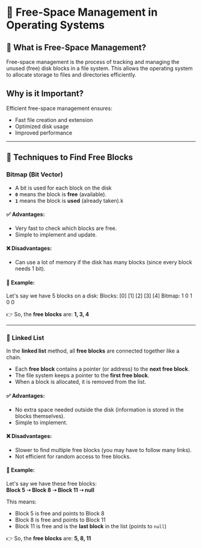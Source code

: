 # 🔹 Free-Space Management in Operating Systems

## 🔹 What is Free-Space Management?
Free-space management is the process of tracking and managing the unused (free) disk blocks in a file system. 
This allows the operating system to allocate storage to files and directories efficiently.

## Why is it Important?
Efficient free-space management ensures:
  - Fast file creation and extension
  - Optimized disk usage 
  - Improved performance

---

## 🔹 Techniques to Find Free Blocks

### **Bitmap (Bit Vector)**
- A bit is used for each block on the disk
- **`0`** means the block is **free** (available).
- **`1`** means the block is **used** (already taken).k

#### ✅ Advantages:
- Very fast to check which blocks are free.
- Simple to implement and update.

#### ❌ Disadvantages:
- Can use a lot of memory if the disk has many blocks (since every block needs 1 bit).

#### 📌 Example:
Let's say we have 5 blocks on a disk:
  Blocks: [0] [1] [2] [3] [4]
  Bitmap:  1   0   1   0   0

👉 So, the **free blocks** are: **1, 3, 4**

---

### 🔹 **Linked List**
In the **linked list** method, all **free blocks** are connected together like a chain.

- Each **free block** contains a pointer (or address) to the **next free block**.
- The file system keeps a pointer to the **first free block**.
- When a block is allocated, it is removed from the list.

#### ✅ Advantages:
- No extra space needed outside the disk (information is stored in the blocks themselves).
- Simple to implement.

#### ❌ Disadvantages:
- Slower to find multiple free blocks (you may have to follow many links).
- Not efficient for random access to free blocks.

#### 📌 Example:
Let's say we have these free blocks:  
**Block 5 ➝ Block 8 ➝ Block 11 ➝ null**

This means:
- Block 5 is free and points to Block 8  
- Block 8 is free and points to Block 11  
- Block 11 is free and is the **last block** in the list (points to `null`)

👉 So, the **free blocks** are: **5, 8, 11**
